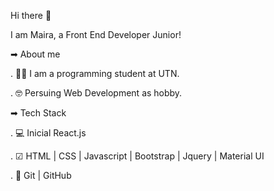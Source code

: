 Hi there 👋

I am Maira, a Front End Developer Junior!

➡ About me

. 👩‍🎓 I am a programming student at UTN.

. 🤓 Persuing Web Development as hobby. 

➡ Tech Stack

. 💻 Inicial React.js

. ☑ HTML | CSS | Javascript | Bootstrap | Jquery | Material UI

. 🔧 Git | GitHub
 
